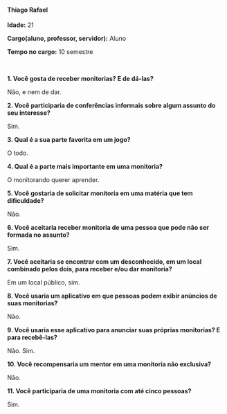#### Thiago Rafael

**Idade:** 21

**Cargo(aluno, professor, servidor):** Aluno

**Tempo no cargo:** 10 semestre


&nbsp;

**1. Você gosta de receber monitorias? E de dá-las?**

Não, e nem de dar.

**2. Você participaria de conferências informais sobre algum assunto do seu interesse?**

Sim.

**3. Qual é a sua parte favorita em um jogo?**

O todo.

**4. Qual é a parte mais importante em uma monitoria?**

O monitorando querer aprender.

**5. Você gostaria de solicitar monitoria em uma matéria que tem dificuldade?**

Não.

**6. Você aceitaria receber monitoria de uma pessoa que pode não ser formada no assunto?**

Sim.

**7. Você aceitaria se encontrar com um desconhecido, em um local combinado pelos dois, para receber e/ou dar monitoria?**

Em um local público, sim.

**8. Você usaria um aplicativo em que pessoas podem exibir anúncios de suas monitorias?**

Não.

**9. Você usaria esse aplicativo para anunciar suas próprias monitorias? E para recebê-las?**

Não. Sim.

**10. Você recompensaria um mentor em uma monitoria não exclusiva?**

Não.

**11. Você participaria de uma monitoria com até cinco pessoas?**

Sim.